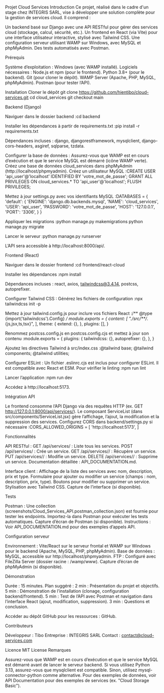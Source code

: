 Projet Cloud Services
Introduction
Ce projet, réalisé dans le cadre d'un stage chez INTEGRIS SARL, vise à développer une solution complète pour la gestion de services cloud. Il comprend :

Un backend basé sur Django avec une API RESTful pour gérer des services cloud (stockage, calcul, sécurité, etc.).
Un frontend en React (via Vite) pour une interface utilisateur interactive, stylisé avec Tailwind CSS.
Une configuration serveur utilisant WAMP sur Windows, avec MySQL et phpMyAdmin.
Des tests automatisés avec Postman.

Prérequis

Système d’exploitation : Windows (avec WAMP installé).
Logiciels nécessaires :
Node.js et npm (pour le frontend).
Python 3.8+ (pour le backend).
Git (pour cloner le dépôt).
WAMP Server (Apache, PHP, MySQL, phpMyAdmin).
Postman (pour tester l’API).



Installation
Cloner le dépôt
git clone https://github.com/hientibo/cloud-services.git
cd cloud_services
git checkout main

Backend (Django)

Naviguer dans le dossier backend :cd backend


Installer les dépendances à partir de requirements.txt :pip install -r requirements.txt


Dépendances incluses : django, djangorestframework, mysqlclient, django-cors-headers, asgiref, sqlparse, tzdata.


Configurer la base de données :
Assurez-vous que WAMP est en cours d’exécution et que le service MySQL est démarré (icône WAMP verte).
Créez une base de données cloud_services dans phpMyAdmin (http://localhost/phpmyadmin).
Créez un utilisateur MySQL :CREATE USER 'api_user'@'localhost' IDENTIFIED BY 'votre_mot_de_passe';
GRANT ALL PRIVILEGES ON cloud_services.* TO 'api_user'@'localhost';
FLUSH PRIVILEGES;


Mettez à jour settings.py avec vos identifiants MySQL :DATABASES = {
    'default': {
        'ENGINE': 'django.db.backends.mysql',
        'NAME': 'cloud_services',
        'USER': 'api_user',
        'PASSWORD': 'votre_mot_de_passe',
        'HOST': '127.0.0.1',
        'PORT': '3306',
    }
}




Appliquer les migrations :python manage.py makemigrations
python manage.py migrate


Lancer le serveur :python manage.py runserver


L’API sera accessible à http://localhost:8000/api/.



Frontend (React)

Naviguer dans le dossier frontend :cd frontend/react-cloud


Installer les dépendances :npm install


Dépendances incluses : react, axios, tailwindcss@3.4.14, postcss, autoprefixer.


Configurer Tailwind CSS :
Générez les fichiers de configuration :npx tailwindcss init -p


Mettez à jour tailwind.config.js pour inclure vos fichiers React :/** @type {import('tailwindcss').Config} */
module.exports = {
  content: [
    "./src/**/*.{js,jsx,ts,tsx}",
  ],
  theme: {
    extend: {},
  },
  plugins: [],
}


Renommez postcss.config.js en postcss.config.cjs et mettez à jour son contenu :module.exports = {
  plugins: {
    tailwindcss: {},
    autoprefixer: {},
  },
}


Ajoutez les directives Tailwind à src/index.css :@tailwind base;
@tailwind components;
@tailwind utilities;




Configurer ESLint :
Un fichier .eslinrc.cjs est inclus pour configurer ESLint. Il est compatible avec React et ESM. Pour vérifier le linting :npm run lint




Lancer l’application :npm run dev


Accédez à http://localhost:5173.



Intégration API

Le frontend consomme l’API Django via des requêtes HTTP (ex. GET http://127.0.0.1:8000/api/services/).
Le composant ServiceList (dans src/components/ServiceList.jsx) gère l’affichage, l’ajout, la modification et la suppression des services.
Configurez CORS dans backend/settings.py si nécessaire :CORS_ALLOWED_ORIGINS = [
    'http://localhost:5173',
]



Fonctionnalités

API RESTful :
GET /api/services/ : Liste tous les services.
POST /api/services/ : Crée un service.
GET /api/services/<id>/ : Récupère un service.
PUT /api/services/<id>/ : Modifie un service.
DELETE /api/services/<id>/ : Supprime un service.
Documentation détaillée : API_DOCUMENTATION.md.


Interface client :
Affichage de la liste des services avec nom, description, prix et type.
Formulaire pour ajouter ou modifier un service (champs : nom, description, prix, type).
Boutons pour modifier ou supprimer un service.
Stylisation avec Tailwind CSS.
Capture de l’interface (si disponible).



Tests

Postman : Une collection (screenshots/Cloud_Services_API.postman_collection.json) est fournie pour tester les endpoints. Importez-la dans Postman pour exécuter les tests automatiques.
Capture d’écran de Postman (si disponible).
Instructions : Voir API_DOCUMENTATION.md pour des exemples d’appels API.

Configuration serveur

Environnement : Vite/React sur le serveur frontal et WAMP sur Windows pour le backend (Apache, MySQL, PHP, phpMyAdmin).
Base de données : MySQL, accessible sur http://localhost/phpmyadmin.
FTP : Configuré avec FileZilla Server (dossier racine : /wamp/www).
Capture d’écran de phpMyAdmin (si disponible).

Démonstration

Durée : 15 minutes.
Plan suggéré :
2 min : Présentation du projet et objectifs.
5 min : Démonstration de l’installation (clonage, configuration backend/frontend).
5 min : Test de l’API avec Postman et navigation dans l’interface React (ajout, modification, suppression).
3 min : Questions et conclusion.


Accéder au dépôt GitHub pour les ressources : GitHub.

Contributeurs

Développeur : Tibo
Entreprise : INTEGRIS SARL
Contact : contact@cloud-services.com

Licence
MIT License
Remarques

Assurez-vous que WAMP est en cours d’exécution et que le service MySQL est démarré avant de lancer le serveur backend.
Si vous utilisez Python 3.13, assurez-vous que mysqlclient est compatible. Sinon, utilisez mysql-connector-python comme alternative.
Pour des exemples de données, voir API Documentation pour des exemples de services (ex. "Cloud Storage Basic").

